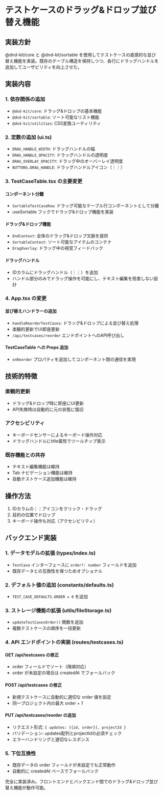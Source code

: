 # テストケースのドラッグ&ドロップ並び替え機能

## 実装方針

@dnd-kit/core と @dnd-kit/sortable を使用してテストケースの直感的な並び替え機能を実装。既存のテーブル構造を保持しつつ、各行にドラッグハンドルを追加してユーザビリティを向上させた。

## 実装内容

### 1. 依存関係の追加
- `@dnd-kit/core`: ドラッグ&ドロップの基本機能
- `@dnd-kit/sortable`: ソート可能なリスト機能  
- `@dnd-kit/utilities`: CSS変換ユーティリティ

### 2. 定数の追加 (ui.ts)
- `DRAG_HANDLE_WIDTH`: ドラッグハンドルの幅
- `DRAG_HANDLE_OPACITY`: ドラッグハンドルの透明度
- `DRAG_OVERLAY_OPACITY`: ドラッグ中のオーバーレイ透明度
- `BUTTONS.DRAG_HANDLE`: ドラッグハンドルアイコン（⋮⋮）

### 3. TestCaseTable.tsx の主要変更

#### コンポーネント分離
- `SortableTestCaseRow`: ドラッグ可能なテーブル行コンポーネントとして分離
- useSortable フックでドラッグ&ドロップ機能を実装

#### ドラッグ&ドロップ機能
- `DndContext`: 全体のドラッグ&ドロップ文脈を提供
- `SortableContext`: ソート可能なアイテムのコンテナ
- `DragOverlay`: ドラッグ中の視覚フィードバック

#### ドラッグハンドル
- IDカラムにドラッグハンドル（⋮⋮）を追加
- ハンドル部分のみでドラッグ操作を可能にし、テキスト編集を阻害しない設計

### 4. App.tsx の変更

#### 並び替えハンドラーの追加
- `handleReorderTestCases`: ドラッグ&ドロップによる並び替え処理
- 楽観的更新でUI即座更新
- `/api/testcases/reorder` エンドポイントへのAPI呼び出し

#### TestCaseTable への Props 追加
- `onReorder` プロパティを追加してコンポーネント間の通信を実現

## 技術的特徴

### 楽観的更新
- ドラッグ&ドロップ時に即座にUI更新
- API失敗時は自動的に元の状態に復旧

### アクセシビリティ
- キーボードセンサーによるキーボード操作対応
- ドラッグハンドルにtitle属性でツールチップ表示

### 既存機能との共存
- テキスト編集機能は維持
- Tab ナビゲーション機能は維持
- 自動テストケース追加機能は維持

## 操作方法

1. IDカラムの⋮⋮アイコンをクリック・ドラッグ
2. 目的の位置でドロップ
3. キーボード操作も対応（アクセシビリティ）

## バックエンド実装

### 1. データモデルの拡張 (types/index.ts)
- `TestCase` インターフェースに `order?: number` フィールドを追加
- 既存データとの互換性を保つためオプショナル

### 2. デフォルト値の追加 (constants/defaults.ts)
- `TEST_CASE_DEFAULTS.ORDER = 0` を追加

### 3. ストレージ機能の拡張 (utils/fileStorage.ts)
- `updateTestCasesOrder()` 関数を追加
- 複数テストケースの順序を一括更新

### 4. API エンドポイントの実装 (routes/testcases.ts)

#### GET /api/testcases の修正
- order フィールドでソート（降順対応）
- order が未設定の場合は createdAt でフォールバック

#### POST /api/testcases の修正
- 新規テストケースに自動的に適切な order 値を設定
- 同一プロジェクト内の最大 order + 1

#### PUT /api/testcases/reorder の追加
- リクエスト形式: `{ updates: [{id, order}], projectId }`
- バリデーション: updates配列とprojectIdの必須チェック
- エラーハンドリングと適切なレスポンス

### 5. 下位互換性
- 既存データの order フィールドが未設定でも正常動作
- 自動的に createdAt ベースでフォールバック

完全に実装済み。フロントエンドとバックエンド間でのドラッグ&ドロップ並び替え機能が動作可能。